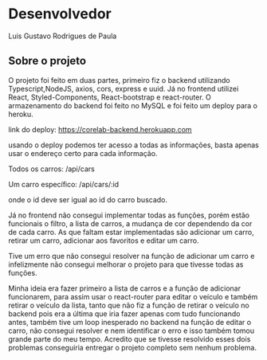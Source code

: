 # Desenvolvedor

Luis Gustavo Rodrigues de Paula

## Sobre o projeto

O projeto foi feito em duas partes, primeiro fiz o backend utilizando Typescript,NodeJS, axios, cors, express e uuid. Já no frontend utilizei React, Styled-Components, React-bootstrap e react-router.
O armazenamento do backend foi feito no MySQL e foi feito um deploy para o heroku.

link do deploy:
https://corelab-backend.herokuapp.com

usando o deploy podemos ter acesso a todas as informações, basta apenas usar o endereço certo para cada informação.

Todos os carros:
/api/cars

Um carro específico:
/api/cars/:id

onde o id deve ser igual ao id do carro buscado.

Já no frontend não consegui implementar todas as funções, porém estão funcionais o filtro, a lista de carros, a mudança de cor dependendo da cor de cada carro. As que faltam estar implementadas são adicionar um carro, retirar um carro, adicionar aos favoritos e editar um carro.

Tive um erro que não consegui resolver na função de adicionar um carro e infelizmente não consegui melhorar o projeto para que tivesse todas as funções.

Minha ideia era fazer primeiro a lista de carros e a função de adicionar funcionarem, para assim usar o react-router para editar o veículo e também retirar o veículo da lista, tanto que não fiz a função de retirar o veículo no backend pois era a última que iria fazer apenas com tudo funcionando antes, também tive um loop inesperado no backend na função de editar o carro, não consegui resolver e nem identificar o erro e isso também tomou grande parte do meu tempo. Acredito que se tivesse resolvido esses dois problemas conseguiria entregar o projeto completo sem nenhum problema.
